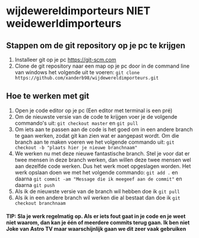 # wijdewereldimporteurs NIET weidewerldimporteurs

## Stappen om de git repository op je pc te krijgen
1. Installeer git op je pc
https://git-scm.com
2. Clone de git repository naar een map op je pc door in de command line van windows het volgende uit te voeren:
`git clone https://github.com/xanderb98/wijdewereldimporteurs.git`

## Hoe te werken met git

1. Open je code editor op je pc (Een editor met terminal is een pré)
2. Om de nieuwste versie van de code te krijgen voer je de volgende commando's uit:
`git checkout master` en `git pull`
3. Om iets aan te passen aan de code is het goed om in een andere branch te gaan werken, zodat git kan zien wat er aangepast wordt. Om die branch aan te maken voeren we het volgende commando uit: 
`git checkout -b "plaats hier je nieuwe branchnaam"`
4. We werken nu met deze nieuwe fantastische branch. Stel je voor dat er twee mensen in deze branch werken, dan willen deze twee mensen wel aan dezelfde code werken. Dus het werk moet opgeslagen worden. Het werk opslaan doen we met het volgende commando:
`git add .` en daarna
`git commit -am "Message die ik meegeef aan de commit"` en daarna `git push`
5. Als ik de nieuwste versie van de branch wil hebben doe ik `git pull`
6. Als ik in een andere branch wil werken die al bestaat dan doe ik `git checkout branchnaam`
<h4>TIP: Sla je werk regelmatig op. Als er iets fout gaat in je code en je weet niet waarom, dan kan je één of meerdere commits terug gaan. Ik ben niet Joke van Astro TV maar waarschijnlijk gaan we dit zeer vaak gebruiken</h4>
